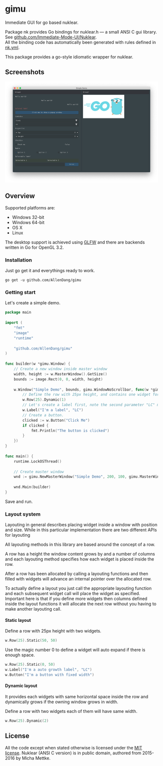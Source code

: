 # gimu

Immediate GUI for go based nuklear.

Package nk provides Go bindings for nuklear.h — a small ANSI C gui library. See [github.com/Immediate-Mode-UI/Nuklear](https://github.com/Immediate-Mode-UI/Nuklear).<br />
All the binding code has automatically been generated with rules defined in [nk.yml](/nk.yml).

This package provides a go-style idiomatic wrapper for nuklear.

## Screenshots

<img src="https://github.com/AllenDang/gimu/blob/master/examples/screenshots.png" alt="Simple demo screen shots" width="800"/>

## Overview

Supported platforms are:

* Windows 32-bit
* Windows 64-bit
* OS X
* Linux

The desktop support is achieved using [GLFW](https://github.com/go-gl/glfw) and there are backends written in Go for OpenGL 3.2.

### Installation

Just go get it and everythings ready to work.

```
go get -u github.com/AllenDang/gimu
```

### Getting start

Let's create a simple demo.

```go
package main

import (
	"fmt"
	"image"
	"runtime"

	"github.com/AllenDang/gimu"
)

func builder(w *gimu.Window) {
	// Create a new window inside master window
	width, height := w.MasterWindow().GetSize()
	bounds := image.Rect(0, 0, width, height)

	w.Window("Simple Demo", bounds, gimu.WindowNoScrollbar, func(w *gimu.Window) {
		// Define the row with 25px height, and contains one widget for each row.
		w.Row(25).Dynamic(1)
		// Let's create a label first, note the second parameter "LC" means the text alignment is left-center.
		w.Label("I'm a label", "LC")
		// Create a button.
		clicked := w.Button("Click Me")
		if clicked {
			fmt.Println("The button is clicked")
		}
	})
}

func main() {
	runtime.LockOSThread()

	// Create master window
	wnd := gimu.NewMasterWindow("Simple Demo", 200, 100, gimu.MasterWindowFlagDefault)

	wnd.Main(builder)
}
```

Save and run.

### Layout system

Layouting in general describes placing widget inside a window with position and size. While in this particular implementation there are two different APIs for layouting

All layouting methods in this library are based around the concept of a row.

A row has a height the window content grows by and a number of columns and each layouting method specifies how each widget is placed inside the row.

After a row has been allocated by calling a layouting functions and then filled with widgets will advance an internal pointer over the allocated row. 

To actually define a layout you just call the appropriate layouting function and each subsequent widget call will place the widget as specified. Important here is that if you define more widgets then columns defined inside the layout functions it will allocate the next row without you having to make another layouting call.

#### Static layout

Define a row with 25px height with two widgets.

```go
w.Row(25).Static(50, 50)
```

Use the magic number 0 to define a widget will auto expand if there is enough space.

```go
w.Row(25).Static(0, 50)
w.Label("I'm a auto growth label", "LC")
w.Button("I'm a button with fixed width")
```

#### Dynamic layout

It provides each widgets with same horizontal space inside the row and dynamically grows if the owning window grows in width. 

Define a row with two widgets each of them will have same width.

```go
w.Row(25).Dynamic(2)
```


## License

All the code except when stated otherwise is licensed under the [MIT license](https://xlab.mit-license.org).
Nuklear (ANSI C version) is in public domain, authored from 2015-2016 by Micha Mettke.

